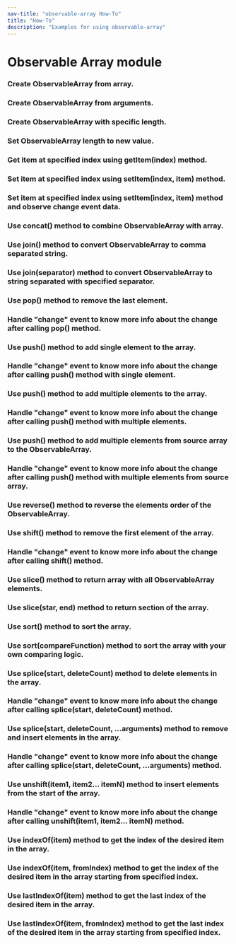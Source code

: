 ```yaml
---
nav-title: "observable-array How-To"
title: "How-To"
description: "Examples for using observable-array"
---
```

# Observable Array module
<snippet id='observable-array-require'/>

### Create ObservableArray from array.
<snippet id='observable-array-create'/>

### Create ObservableArray from arguments.
<snippet id='observable-array-arguments'/>

### Create ObservableArray with specific length.
<snippet id='observable-array-length'/>

### Set ObservableArray length to new value.
<snippet id='observable-array-newvalue'/>

### Get item at specified index using getItem(index) method.
<snippet id='observable-array-getitem'/>

### Set item at specified index using setItem(index, item) method.
<snippet id='observable-array-setitem'/>

### Set item at specified index using setItem(index, item) method and observe change event data.
<snippet id='observable-array-eventdata'/>

### Use concat() method to combine ObservableArray with array.
<snippet id='observable-array-combine'/>

### Use join() method to convert ObservableArray to comma separated string.
<snippet id='observable-array-join'/>

### Use join(separator) method to convert ObservableArray to string separated with specified separator.
<snippet id='observable-array-join-separator'/>

### Use pop() method to remove the last element.
<snippet id='observable-array-join-pop'/>

### Handle "change" event to know more info about the change after calling pop() method.
<snippet id='observable-array-join-change'/>

### Use push() method to add single element to the array.
<snippet id='observable-array-push'/>

### Handle "change" event to know more info about the change after calling push() method with single element.
<snippet id='observable-array-change-push'/>

### Use push() method to add multiple elements to the array.
<snippet id='observable-array-push-multiple'/>

### Handle "change" event to know more info about the change after calling push() method with multiple elements.
<snippet id='observable-array-push-multiple-info'/>

### Use push() method to add multiple elements from source array to the ObservableArray.
<snippet id='observable-array-push-source'/>

### Handle "change" event to know more info about the change after calling push() method with multiple elements from source array.
<snippet id='observable-array-push-source-info'/>

### Use reverse() method to reverse the elements order of the ObservableArray.
<snippet id='observable-array-reverse'/>

### Use shift() method to remove the first element of the array.
<snippet id='observable-array-shift'/>

### Handle "change" event to know more info about the change after calling shift() method.
<snippet id='observable-array-shift-change'/>

### Use slice() method to return array with all ObservableArray elements. 
<snippet id='observable-array-slice'/>

### Use slice(star, end) method to return section of the array. 
<snippet id='observable-array-slice-args'/>

### Use sort() method to sort the array. 
<snippet id='observable-array-sort'/>

### Use sort(compareFunction) method to sort the array with your own comparing logic. 
<snippet id='observable-array-sort-comparer'/>

### Use splice(start, deleteCount) method to delete elements in the array. 
<snippet id='observable-array-splice'/>

### Handle "change" event to know more info about the change after calling splice(start, deleteCount) method.
<snippet id='observable-array-splice-change'/>

### Use splice(start, deleteCount, ...arguments) method to remove and insert elements in the array. 
<snippet id='observable-array-splice-args'/>

### Handle "change" event to know more info about the change after calling splice(start, deleteCount, ...arguments) method.
<snippet id='observable-array-splice-args-change'/>

### Use unshift(item1, item2... itemN) method to insert elements from the start of the array.
<snippet id='observable-array-unshift'/>

### Handle "change" event to know more info about the change after calling unshift(item1, item2... itemN) method.
<snippet id='observable-array-unshift-change'/>

### Use indexOf(item) method to get the index of the desired item in the array.
<snippet id='observable-array-indexof'/>

### Use indexOf(item, fromIndex) method to get the index of the desired item in the array starting from specified index.
<snippet id='observable-array-indexof-args'/>

### Use lastIndexOf(item) method to get the last index of the desired item in the array.
<snippet id='observable-array-lastindexof'/>

### Use lastIndexOf(item, fromIndex) method to get the last index of the desired item in the array starting from specified index.
<snippet id='observable-array-lastindexof-args'/>
